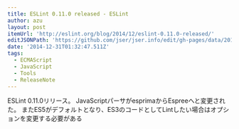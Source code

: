 ```yaml
---
title: ESLint 0.11.0 released - ESLint
author: azu
layout: post
itemUrl: 'http://eslint.org/blog/2014/12/eslint-0.11.0-released/'
editJSONPath: 'https://github.com/jser/jser.info/edit/gh-pages/data/2014/12/index.json'
date: '2014-12-31T01:32:47.511Z'
tags:
  - ECMAScript
  - JavaScript
  - Tools
  - ReleaseNote
---
```

ESLint 0.11.0リリース。
JavaScriptパーサがesprimaからEspreeへと変更された。
またES5がデフォルトとなり、ES3のコードとしてLintしたい場合はオプションを変更する必要がある
